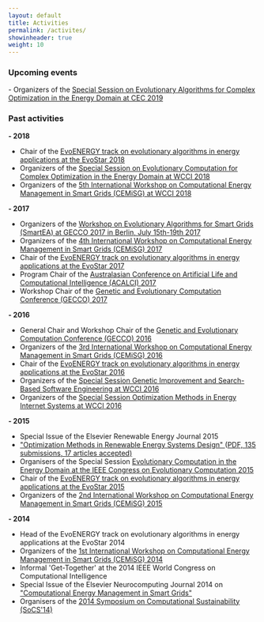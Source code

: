 ```yaml
---
layout: default
title: Activities
permalink: /activites/
showinheader: true
weight: 10
---
```


<h3><b>Upcoming events</b></h3>
- Organizers of the <a href="{{ site.baseurl }}/energy">Special Session on Evolutionary Algorithms for Complex Optimization in the Energy Domain at CEC 2019</a>

	
<h3><b>Past activities</b></h3>

<b>- 2018 </b>
- Chair of the <a href="http://www.evostar.org/">EvoENERGY track on evolutionary algorithms in energy applications at the EvoStar 2018</a>
- Organizers of the <a href="http://www.gecad.isep.ipp.pt/IEEE-SS-CEC-WCCI2018/">Special Session on Evolutionary Computation for Complex Optimization in the Energy Domain at WCCI 2018</a>
- Organizers of the <a href="http://www.cemisg.org/">5th International Workshop on Computational Energy Management in Smart Grids (CEMiSG) at WCCI 2018</a>

<b>- 2017 </b>
- Organizers of the <a href="{{ site.baseurl }}/smartEA"> Workshop on Evolutionary Algorithms for Smart Grids (SmartEA) at ​GECCO 2017 in Berlin, July 15th-19th 2017</a>
- Organizers of the <a href="http://www.cemisg.org/">4th International Workshop on Computational Energy Management in Smart Grids (CEMiSG) 2017</a>
- Chair of the <a href="http://www.evostar.org/2017/cfp_evoenergy.php">EvoENERGY track on evolutionary algorithms in energy applications at the EvoStar 2017</a>
- Program Chair of the <a href="http://www.acalci.net/2017/index.html">Australasian Conference on Artificial Life and Computational Intelligence (ACALCI) 2017</a>
- Workshop Chair of the <a href="http://gecco-2017.sigevo.org/">Genetic and Evolutionary Computation Conference (GECCO) 2017</a>
	
<b>- 2016 </b>
- General Chair and Workshop Chair of the <a href="http://www.sigevo.org/gecco-2016/">Genetic and Evolutionary Computation Conference (GECCO) 2016</a>
- Organizers of the <a href="http://upfzone.net/cemisg2016/">3rd International Workshop on Computational Energy Management in Smart Grids (CEMiSG) 2016</a>
- Chair of the <a href="http://www.evostar.org/2016/cfp_evoenergy.php">EvoENERGY track on evolutionary algorithms in energy applications at the EvoStar 2016</a>
- Organizers of the <a href="http://www0.cs.ucl.ac.uk/staff/w.langdon/cec2016/">Special Session Genetic Improvement and Search-Based Software Engineering at WCCI 2016</a>
- Organizers of the <a href="http://www.wcci2016.org/spsessions.php">Special Session Optimization Methods in Energy Internet Systems at WCCI 2016</a>
	
<b>- 2015 </b>
- Special Issue of the Elsevier Renewable Energy Journal 2015 
- <a href="http://www.journals.elsevier.com/renewable-energy/call-for-papers/special-issue-on-optimization-methods-in-renewable-energy-sy/">"Optimization Methods in Renewable Energy Systems Design" </a> (<a href="{{ site.baseurl }}/assets/Renewable_Energy_Special_Issue-Optimization_Methods_in_Renewable_Energy_Systems_Design-CfP.pdf">PDF, 135 submissions, 17 articles accepted)</a>
- Organisers of the Special Session <a href="http://cs.adelaide.edu.au/%7Eoptlog/CEC2015RenewableEnergy/">Evolutionary Computation in the Energy Domain at the IEEE Congress on Evolutionary Computation 2015</a>
- Chair of the <a href="http://www.evostar.org/2015/cfp_evoenergy.php">EvoENERGY track on evolutionary algorithms in energy applications at the EvoStar 2015</a>
- Organizers of the <a href="http://www.cemisg2015.org/">2nd International Workshop on Computational Energy Management in Smart Grids (CEMiSG) 2015</a>
	
<b>- 2014 </b>
- Head of the EvoENERGY track on evolutionary algorithms in energy applications at the EvoStar 2014
- Organizers of the <a href="http://www.cemisg2014.org/">1st International Workshop on Computational Energy Management in Smart Grids (CEMiSG) 2014</a>
- Informal 'Get-Together' at the 2014 IEEE World Congress on Computational Intelligence
- Special Issue of the Elsevier Neurocomputing Journal 2014 on <a href="http://cs.adelaide.edu.au/%7Emarkus/CIS-TF-Energy/CFP_NC2014.pdf">"Computational Energy Management in Smart Grids"</a>
- Organisers of the <a href="http://socs14.sita-research.org/">2014 Symposium on Computational Sustainability (SoCS'14)</a>
